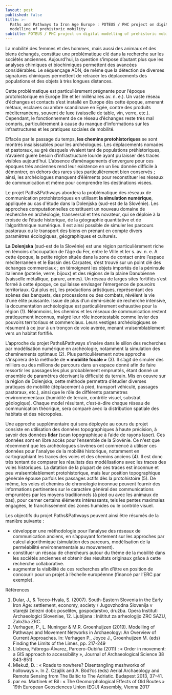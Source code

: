 ```yaml
---
layout: post
published: false
title: >-
  Paths and Pathways to Iron Age Europe : POTEUS / PHC project on digital
  modelling of prehistoric mobility
subtitle: POTEUS / PHC project on digital modelling of prehistoric mobility
---
```

La mobilité des femmes et des hommes, mais aussi des animaux et des biens échangés, constitue une problématique clé dans la recherche sur les sociétés anciennes. Aujourd’hui, la question s’impose d’autant plus que les analyses chimiques et biochimiques permettent des avancées considérables. Le séquençage ADN, de même que la détection de diverses signatures chimiques permettent de retracer les déplacements des populations et des objets à très longues distances.

Cette problématique est particulièrement prégnante pour l’époque protohistorique en Europe (IIe et Ier millénaires av. n. è.). Un vaste réseau d’échanges et contacts s’est installé en Europe dès cette époque, amenant métaux, esclaves ou ambre scandinave en Égée, contre des produits méditerranéens, souvent de luxe (vaisselle de table, vin, verre, etc.). Cependant, le fonctionnement de ce réseau d’échanges reste très mal compris, particulièrement à cause du manque d’informations sur les infrastructures et les pratiques sociales de mobilité.

Effacés par le passage du temps, **les chemins protohistoriques** se sont montrés insaisissables pour les archéologues. Les déplacements nomades et pastoraux, au gré desquels vivaient tant de populations préhistoriques, n’avaient guère besoin d’infrastructure lourde ayant pu laisser des traces visibles aujourd’hui. L’absence d’aménagements d’envergure pour ces époques très anciennes rend leur existence en un lieu donnée difficile à démontrer, en dehors des rares sites particulièrement bien conservés ; ainsi, les archéologues manquent d’éléments pour reconstituer les réseaux de communication et même pour comprendre les destinations visées.

Le projet Paths&Pathways abordera la problématique des réseaux de communication protohistoriques en utilisant **la simulation numérique**, appliquée au cas d'étude dans la Dolenjska (sud-est de la Slovénie). Les approches computationnelles constituent un nouveau domaine de recherche en archéologie, transversal et très novateur, qui se déploie à la croisée de l’étude historique, de la géographie quantitative et de l’algorithmique numérique. Il est ainsi possible de simuler les parcours pastoraux ou le transport des biens en prenant en compte divers paramètres écologiques, géographiques et culturels.

**La Dolenjska** (sud-est de la Slovénie) est une région particulièrement riche en témoins d’occupation de l’âge du Fer, entre le VIIIe et Ier s. av. n. e. A cette époque, la petite région située dans la zone de contact entre l’espace méditerranéen et le Bassin des Carpates, s’est trouvé sur un point clé des échanges commerciaux ; en témoignent les objets importés de la péninsule italienne (poterie, verre, bijoux) et des régions de la plaine Danubienne (vaisselle métallique, parure, armes). Un réseau de larges sites fortifiés s’est formé à cette époque, ce qui laisse envisager l’émergence de pouvoirs territoriaux. Qui plus est, les productions artistiques, représentant des scènes des banquets, des processions ou des combats, révèlent la vie d’une élite puissante. Issue de plus d’un demi-siècle de recherche intensive, la documentation archéologique est particulièrement exhaustive pour la région (1). Néanmoins, les chemins et les réseaux de communication restent pratiquement inconnus, malgré leur rôle incontestable comme levier des pouvoirs
territoriaux et commerciaux. Leurs vestiges archéologiques se résument à ce jour à un tronçon de voie avérée, menant vraisemblablement vers un habitat fortifié.

L’approche du projet Paths&Pathways s’insère dans le sillon des recherches par modélisation numérique en archéologie, notamment la simulation des cheminements optimaux (2). Plus particulièrement notre approche s’inspirera de la méthode de **« mobilité focale »** (3). Il s’agit de simuler des milliers ou des millions de parcours dans un espace donné afin de faire ressortir les passages les plus probablement empruntés, étant donné un ensemble de paramètres décrivant la difficulté du terrain. Mis en oeuvre sur la région de Dolenjska, cette méthode permettra d’étudier diverses pratiques de mobilité (déplacement à pied, transport véhiculé, passages pastoraux, etc.), ainsi que le rôle de différents paramètres environnementaux (humidité de terrain, contrôle visuel, substrat géologique). Chaque model résultant, c’est-à-dire chaque réseau de communication théorique, sera comparé avec la distribution spatiale des habitats et des nécropoles.

Une approche supplémentaire qui sera déployée au cours du projet consiste en utilisation des données topographiques à haute précision, à savoir des données **lidar** (scan topographique à l’aide de rayons laser). Ces données sont en libre accès pour l’ensemble de la Slovénie. Ce n'est que récemment que les archéologues slovènes ont commencé à utiliser ces données pour l'analyse de la mobilité historique, notamment en cartographiant les traces des voies et des chemins anciens (4). Il est donc très tentant de comparer les résultats des modélisations avec les traces des voies historiques. La datation de la plupart de ces traces
est inconnue et peu vraisemblablement protohistorique, mais leur position topographique générale épouse parfois les passages actifs dès la protohistoire (5). De même, les voies et chemins de chronologie inconnue peuvent fournir des informations pertinentes sur le caractère général des communications empruntées par les moyens traditionnels (à pied ou avec les animaux de bas), pour cerner certains éléments intéressants, tels les pentes maximales engagées, le franchissement des zones humides ou le contrôle visuel.

Les objectifs du projet Paths&Pathways peuvent ainsi être résumés de la manière suivante :
- développer une méthodologie pour l’analyse des réseaux de communication anciens, en s’appuyant fortement sur les approches par calcul algorithmique (simulation des parcours, modélisation de la perméabilité environnementale au mouvement).
- constituer un réseau de chercheurs autour du thème de la mobilité dans les sociétés anciennes et obtenir des résultats originaux grâce à cette recherche collaborative.
- augmenter la visibilité de ces recherches afin d’être en position de concourir pour un projet à l’échelle européenne (financé par l’ERC par exemple).

Références 
1) Dular, J., & Tecco-Hvala, S. (2007). South-Eastern Slovenia in the Early Iron Age: settlement, economy, society / Jugovzhodna
Slovenija v starejši železni dobi: poselitev, gospodarstvo, družba. Opera Instituti Archaeologici Sloveniae, 12. Ljubljana : Inštitut za
arheologijo ZRC SAZU, Založba ZRC.
2) Verhagen, P., L. Nuninger & M.R. Groenhuijzen (2019). Modelling of Pathways and Movement Networks in Archaeology: An
Overview of Current Approaches. In: Verhagen P., Joyce J., Groenhuijzen M. (eds) Finding the Limits of the Limes, pp. 217-249
3) Llobera, Fábrega-Álvarez, Parcero-Oubiña (2011) : « Order in movement: a GIS approach to accessibility », Journal of
Archaeological Science 38 843-851)
4) Mlekuž, D. : « Roads to nowhere? Disentangling meshworks of holloways ». In Z. Czajlik and A. Böd?cs (eds) Aerial
Archaeology and Remote Sensing from The Baltic to The Adriatic. Budapest 2013, 37–41.
5) par ex. Martínek et Bíl : « The Geomorphological Effects of Old Routes » 19th European Geosciences
Union (EGU) Assembly, Vienna 2017
